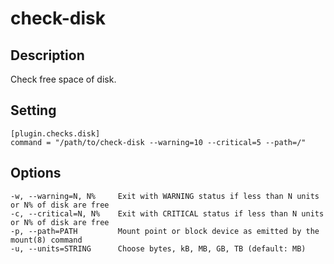 # check-disk

## Description

Check free space of disk.

## Setting

```
[plugin.checks.disk]
command = "/path/to/check-disk --warning=10 --critical=5 --path=/"
```

## Options

```
-w, --warning=N, N%     Exit with WARNING status if less than N units or N% of disk are free
-c, --critical=N, N%    Exit with CRITICAL status if less than N units or N% of disk are free
-p, --path=PATH         Mount point or block device as emitted by the mount(8) command
-u, --units=STRING      Choose bytes, kB, MB, GB, TB (default: MB)
```
